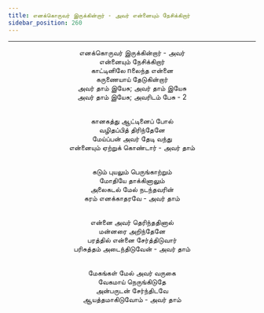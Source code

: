 ```yaml
---
title: எனக்கொருவர் இருக்கின்றார் - அவர் என்னையும் நேசிக்கிறார்
sidebar_position: 260
---
```


---
<center>
எனக்கொருவர் இருக்கின்றார் - அவர்<br/>
என்னையும் நேசிக்கிறார்<br/>
காட்டினிலே nலைந்த என்னை<br/>
கருணையாய் தேடுகின்றார்<br/>
அவர் தாம் இயேசு; அவர் தாம் இயேசு<br/>
அவர் தாம் இயேசு; அவரிடம் பேசு - 2<br/><br/>

கானகத்து ஆட்டினைப் போல்<br/>
வழிதப்பித் திரிந்தேனே<br/>
மேய்ப்பன் அவர் தேடி வந்து<br/>
என்னையும் ஏற்றுக் கொண்டார்            - அவர் தாம்<br/><br/>

கடும் புயலும் பெருங்காற்றும்<br/>
மோதியே தாக்கினாலும்<br/>
அலைகடல் மேல் நடந்தவரின்<br/>
கரம் எனக்காதரவே                    - அவர் தாம்<br/><br/>

என்னை அவர் தெரிந்ததினால்<br/>
மன்னரை அறிந்தேனே<br/>
பரத்தில் என்னை சேர்த்திடுவார்<br/>
பரிசுத்தம் அடைந்திடுவேன்            - அவர் தாம்<br/><br/>

மேகங்கள் மேல் அவர் வருகை<br/>
வேகமாய் நெருங்கிடுதே<br/>
அன்பருடன் சேர்ந்திடவே<br/>
ஆயத்தமாகிடுவோம்                - அவர் தாம்
</center>